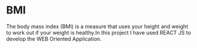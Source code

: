 # BMI
The body mass index (BMI) is a measure that uses your height and weight to work out if your weight is healthy.In this project I have used REACT JS to develop the WEB Oriented Application.

